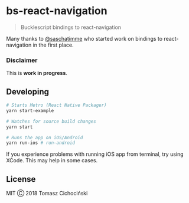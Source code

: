 # bs-react-navigation

> Bucklescript bindings to react-navigation

Many thanks to [@saschatimme](https://github.com/saschatimme) who started work on bindings to react-navigation in the first place.

### Disclaimer

This is **work in progress**.

## Developing

```sh
# Starts Metro (React Native Packager)
yarn start-example

# Watches for source build changes
yarn start

# Runs the app on iOS/Android
yarn run-ios # run-android
```

If you experience problems with running iOS app from terminal, try using XCode. This may help in some cases.

## License

MIT Ⓒ 2018 Tomasz Cichociński
